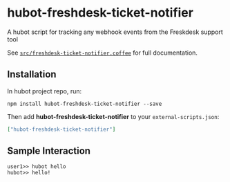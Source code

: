 # hubot-freshdesk-ticket-notifier

A hubot script for tracking any webhook events from the Freskdesk support tool

See [`src/freshdesk-ticket-notifier.coffee`](src/freshdesk-ticket-notifier.coffee) for full documentation.

## Installation

In hubot project repo, run:

`npm install hubot-freshdesk-ticket-notifier --save`

Then add **hubot-freshdesk-ticket-notifier** to your `external-scripts.json`:

```json
["hubot-freshdesk-ticket-notifier"]
```

## Sample Interaction

```
user1>> hubot hello
hubot>> hello!
```

